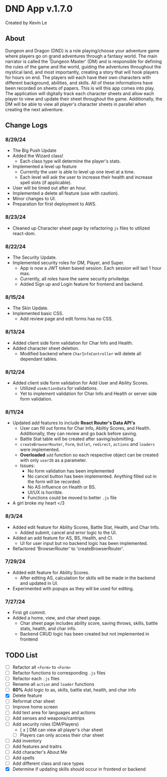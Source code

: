 # DND App v.1.7.0
Created by Kevin Le
## About
Dungeon and Dragon (DND) is a role playing/choose your adventure game where players go on grand adventures through a fantasy world. The main narrator is called the 'Dungeon Master' (DM) and is responsible for defining the rules of the game and the world, guiding the adventures throughout the mystical land, and most importantly, creating a story that will hook players for hours on end. The players will each have their own characters with different background, abilities, and skills. All of these informations have been recorded on sheets of papers. This is will this app comes into play. The application will digitally track each character sheets and allow each player to view and update their sheet throughout the game. Additionally, the DM will be able to view all player's character sheets in parallel when creating the next adventure.

## Change Logs
### 8/29/24
- The Big Push Update
- Added the Wizard class!
    - Each class type will determine the player's stats.
- Implemented a level up feature
    - Currently the user is able to level up one level at a time.
    - Each level will ask the user to increase their health and increase spell slots (if applicable).
- User will be timed out after an hour.
- Implemented a delete all feature (use with caution).
- Minor changes to UI.
- Preparation for first deployment to AWS.
### 8/23/24
- Cleaned up Character sheet page by refactoring `js` files to utilized react-dom.
### 8/22/24
- The Security Update.
- Implemented security roles for DM, Player, and Super.
    - App is now a JWT token based session. Each session will last 1 hour max.
    - Currently, all roles have the same security priviledge.
    - Added Sign up and Login feature for frontend and backend.
### 8/15/24
- The Skin Update.
- Implemented basic CSS.
    - Add review page and edit forms has no CSS.
### 8/13/24
- Added client side form validation for Char Info and Health.
- Added character sheet deletion.
    - Modified backend where `CharInfoController` will delete all dependant tables.
### 8/12/24
- Added client side form validation for Add User and Ability Scores.
    - Utilized `useActionData` for validations.
    - Yet to implement validation for Char Info and Health or server side form validation.
### 8/11/24
- Updated add features to include **React Router's Data API's**
    - User can fill out forms for Char Info, Abiltiy Scores, and Health. Additionally, they can review and go back before saving. 
    - Battle Stat table will be created after saving/submitting.
    - `createBrowserRouter`, `Form`, `Outlet`, `redirect`, `actions` and `loaders` were implemented.
    - **Overloaded** `add` function so each respective object can be created with only `userID` as a parameter.
    - Issues:
        - No form validation has been implemented
        - No cancel button has been implemented. Anything filled out in the form will be recorded.
        - No AS influence on Health or BS.
        - UI/UX is horrible.
        - Functions could be moved to better `.js` file
- A girl broke my heart </3

### 8/3/24
- Added edit feature for Ability Scores, Battle Stat, Health, and Char Info.
    - Added submit, cancel and error logic to the UI.
- Added an add feature for AS, BS, Health, and CI.
    - UI for user input but no backend logic has been implemented.
- Refactored 'BrowserRouter' to 'createBrowserRouter'.
### 7/29/24
- Added edit feature for Ability Scores.
    - After editing AS, calculation for skills will be made in the backend and updated in UI.
- Experimented with popups as they will be used for editing.
### 7/27/24
- First git commit.
- Added a home, view, and char sheet page.
    - Char sheet page includes ability score, saving throws, skills, battle stats, health, and char info.
    - Backend CRUD logic has been created but not implemented in frontend

## TODO List
- [ ] Refactor all `<form>` to `<Form>`
- [ ] Refactor functions to corresponding `.js` files
- [ ] Refactor each `.js` files
- [ ] Rename all `action` and `loader` functions
- [ ]  **60%** Add logic to as, skills, battle stat, health, and char info
- [x] Delete feature
- [ ] Reformat char sheet
- [ ] Improve home screen
- [ ] Add text area for languages and actions
- [ ] Add senses and weapons/cantrips
- [ ] Add security roles (DM/Players)
    - [ x ] DM can view all player's char sheet
    - [ ] Players can only access their char sheet
- [ ] Add inventory
- [ ] Add features and traitrs
- [ ] Add character's About Me
- [ ] Add spells
- [ ] Add different class and race types
- [x] Determine if updating skills should occur in frontend or backend
